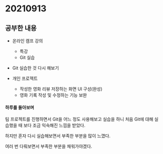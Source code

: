 # 20210913

## 공부한 내용
+ 온라인 캠프 강의
  - 특강
  - Git 실습

+ Git 실습한 것 다시 해보기

+ 개인 프로젝트
  - 작성한 영화 리뷰 저장하는 화면 UI 구성(완성)
  - 영화 기록 작성 및 수정하는 기능 보완

#### 하루를 돌아보며
팀 프로젝트를 진행하면서 Git을 어느 정도 사용해보고 실습을 하니 처음 Git에 대해 실습했을 때 보다 조금 익숙해진 느낌을 받았다.

하지만 혼자 다시 실습해보면서 부족한 부분을 많이 느꼈다.

여러 번 다뤄보면서 부족한 부분을 채워가야겠다.
